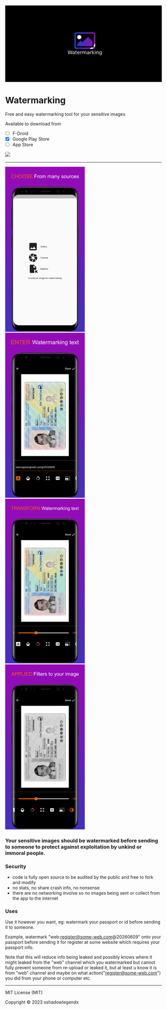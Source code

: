 
![featured-img](./assets/featured-graphic.jpg)

# Watermarking

Free and easy watermarking tool for your sensitive images

Available to download from
- [ ] F-Droid
- [x] Google Play Store
- [ ] App Store

<a href="https://play.google.com/store/apps/details?id=com.freewatermark.app" target="_blank">
  <img src="https://img.shields.io/badge/Android-3DDC84?style=for-the-badge&logo=android&logoColor=white"/>
</a>

---

<img src="./sample-screenshots/0.png" width="256"/>
<img src="./sample-screenshots/1.png" width="256"/>
<img src="./sample-screenshots/2.png" width="256"/>
<img src="./sample-screenshots/3.png" width="256"/>

### Your sensitive images should be watermarked before sending to someone to protect against exploitation by unkind or immoral people.

### Security
- code is fully open source to be audited by the public and free to fork and modify
- no stats, no share crash info, no nonsense
- there are no networking involve so no images being sent or collect from the app to the internet

### Uses
Use it however you want, eg: watermark your passport or id before sending it to someone.

Example, watermark "web:register@some-web.com@20260609" onto your passport before sending it for register at some website which requires your passport info.

Note that this will reduce info being leaked and possibly knows where it might leaked from the "web" channel which you watermarked but cannot fully prevent someone from re-upload or leaked it, but at least u know it is from "web" channel and maybe on what action("register@some-web.com") you did from your phone or computer etc.

---

MIT License (MIT)

Copyright © 2023 xshadowlegendx
